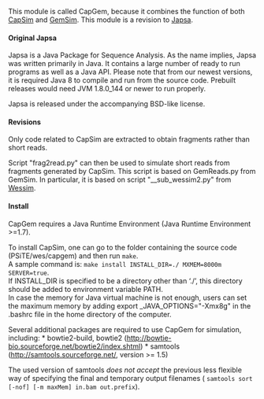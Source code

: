This module is called CapGem, because it combines the function of both [CapSim](https://github.com/Devika1/capsim
) and [GemSim](https://sourceforge.net/projects/gemsim/).
This module is a revision to [Japsa](http://japsa.readthedocs.org/en/latest/index.html).


#### Original Japsa
Japsa is a Java Package for Sequence Analysis. As the name implies, Japsa was
written primarily in Java. It contains a large number of ready to run programs
as well as a Java API. Please note that from our newest versions, it is required
Java 8 to compile and run from the source code. Prebuilt releases would need
JVM 1.8.0_144 or newer to run properly.

Japsa is released under the accompanying BSD-like license.


#### Revisions
Only code related to CapSim are extracted to obtain fragments rather than short reads.

Script "frag2read.py" can then be used to simulate short reads from fragments generated by CapSim.
This script is based on GemReads.py from GemSim.
In particular, it is based on script "\_\_sub_wessim2.py" from [Wessim](http://sak042.github.io/Wessim/).


#### Install
CapGem requires a Java Runtime Environment (Java Runtime Environment >=1.7).

To install CapSim, one can go to the folder containing the source code (PSiTE/wes/capgem) and then run `make`.  
A sample command is:  `make install INSTALL_DIR=./ MXMEM=8000m SERVER=true`.  
If INSTALL_DIR is specified to be a directory other than ‘./’, this directory should be added to environment variable PATH.   
In case the memory for Java virtual machine is not enough, users can set the maximum memory by adding
export \_JAVA\_OPTIONS="-Xmx8g" in the .bashrc file in the home directory of the computer.

Several additional packages are required to use CapGem for simulation, including:
	* bowtie2-build, bowtie2 (http://bowtie-bio.sourceforge.net/bowtie2/index.shtml)
	* samtools (http://samtools.sourceforge.net/, version >= 1.5)

The used version of samtools *does not accept* the previous less flexible way of specifying the final and temporary output filenames (
`samtools sort [-nof] [-m maxMem] in.bam out.prefix`).
